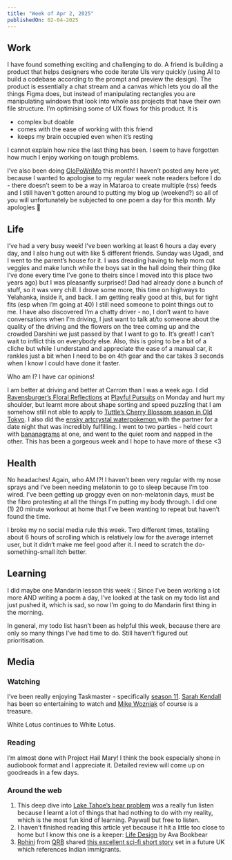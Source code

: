```yaml
---
title: "Week of Apr 2, 2025"
publishedOn: 02-04-2025
---
```


## Work

I have found something exciting and challenging to do. A friend is building a product that helps designers who code iterate UIs very quickly (using AI to build a codebase according to the prompt and preview the design). The product is essentially a chat stream and a canvas which lets you do all the things Figma does, but instead of manipulating rectangles you are manipulating windows that look into whole ass projects that have their own file structure. I’m optimising some of UX flows for this product. It is

- complex but doable
- comes with the ease of working with this friend
- keeps my brain occupied even when it’s resting

I cannot explain how nice the last thing has been. I seem to have forgotten how much I enjoy working on tough problems.

I’ve also been doing [GloPoWriMo](https://www.napowrimo.net/) this month! I haven’t posted any here yet, because I wanted to apologise to my regular week note readers before I do - there doesn’t seem to be a way in Mataroa to create multiple (rss) feeds and I still haven’t gotten around to putting my blog up (weekend?) so all of you will unfortunately be subjected to one poem a day for this month. My apologies 😬

## Life

I’ve had a very busy week! I’ve been working at least 6 hours a day every day, and I also hung out with like 5 different friends. Sunday was Ugadi, and I went to the parent’s house for it. I was dreading having to help mom cut veggies and make lunch while the boys sat in the hall doing their thing (like I’ve done every time I’ve gone to theirs since I moved into this place two years ago) but I was pleasantly surprised! Dad had already done a bunch of stuff, so it was very chill. I drove some more, this time on highways to Yelahanka, inside it, and back. I am getting really good at this, but for tight fits (esp when I’m going at 40) I still need someone to point things out to me. I have also discovered I’m a chatty driver - no, I don’t want to have conversations when I’m driving, I just want to talk at/to someone about the quality of the driving and the flowers on the tree coming up and the crowded Darshini we just passed by that I want to go to. It’s great! I can’t wait to inflict this on everybody else. Also, this is going to be a bit of a cliche but while I understand and appreciate the ease of a manual car, it rankles just a bit when I need to be on 4th gear and the car takes 3 seconds when I know I could have done it faster.

Who am I? I have car opinions!

I am better at driving and better at Carrom than I was a week ago. I did [Ravensburger’s Floral Reflections](https://www.ravensburger.org/ca-en/products/jigsaw-puzzles/adult-puzzles/floral-reflections-12000213/index.html) at [Playful Pursuits](https://www.instagram.com/playful.pursuits/) on Monday and hurt my shoulder, but learnt more about shape sorting and speed puzzling that I am somehow still not able to apply to [Tuttle’s Cherry Blossom season in Old Tokyo](https://www.tuttlepublishing.com/japan/cherry-blossom-season-in-japan-jigsaw-puzzle-1-000-pieces). I also did the [ensky artcrystal waterpokemon ](https://www.plazajapan.com/4970381197780/) with the partner for a date night that was incredibly fulfilling. I went to two parties - held court with [bananagrams](https://boardgamegeek.com/boardgame/27225/bananagrams) at one, and went to the quiet room and napped in the other. This has been a gorgeous week and I hope to have more of these <3

## Health

No headaches! Again, who AM I?! I haven’t been very regular with my nose sprays and I’ve been needing melatonin to go to sleep because I’m too wired. I’ve been getting up groggy even on non-melatonin days, must be the fibro protesting at all the things I’m putting my body through. I did one (1) 20 minute workout at home that I’ve been wanting to repeat but haven’t found the time.

I broke my no social media rule this week. Two different times, totalling about 6 hours of scrolling which is relatively low for the average internet user, but it didn’t make me feel good after it. I need to scratch the do-something-small itch better.

## Learning

I did maybe one Mandarin lesson this week :( Since I’ve been working a lot more AND writing a poem a day, I’ve looked at the task on my todo list and just pushed it, which is sad, so now I’m going to do Mandarin first thing in the morning.

In general, my todo list hasn’t been as helpful this week, because there are only so many things I’ve had time to do. Still haven’t figured out prioritisation.

## Media

### Watching

I’ve been really enjoying Taskmaster - specifically [season 11](https://www.youtube.com/watch?v=vNTxnYm81n8&list=PLRWvNQVqAeWI4Fpgkl3gMg2Rnx0dZ_s0r). [Sarah Kendall](https://taskmaster.fandom.com/wiki/Sarah_Kendall) has been so entertaining to watch and [Mike Wozniak](https://taskmaster.fandom.com/wiki/Mike_Wozniak) of course is a treasure.

White Lotus continues to White Lotus.

### Reading

I’m almost done with Project Hail Mary! I think the book especially shone in audiobook format and I appreciate it. Detailed review will come up on goodreads in a few days.

### Around the web

1. This deep dive into [Lake Tahoe’s bear problem](https://www.newyorker.com/magazine/2024/12/02/lake-tahoes-bear-boom) was a really fun listen because I learnt a lot of things that had nothing to do with my reality, which is the most fun kind of learning. Paywall but free to listen.
2. I haven’t finished reading this article yet because it hit a little too close to home but I know this one is a keeper: [Life Design](https://www.avabear.xyz/p/life-design?r=3d0k2&utm_medium=ios&triedRedirect=true) by Ava Bookbear
3. [Rohini](https://www.instagram.com/roh_malur/) from [QRB](https://www.instagram.com/queerreadsbangalore/) shared [this excellent sci-fi short story](https://www.infinityplus.co.uk/stories/blit.htm) set in a future UK which references Indian immigrants.